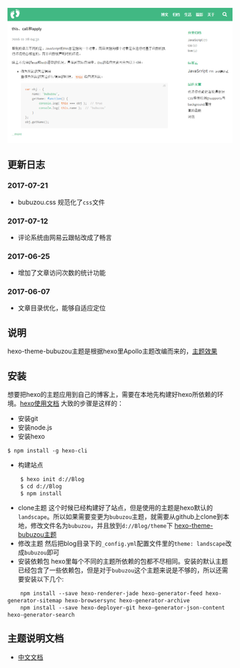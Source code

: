 ![hexo-theme-bubuzou](https://raw.githubusercontent.com/Bulandent/hexo-theme-bubuzou/master/source/images/readme.png)

## 更新日志
### 2017-07-21
- bubuzou.css 规范化了`css`文件

### 2017-07-12
- 评论系统由网易云跟帖改成了畅言

### 2017-06-25
- 增加了文章访问次数的统计功能

### 2017-06-07
- 文章目录优化，能够自适应定位

## 说明

hexo-theme-bubuzou主题是根据hexo里Apollo主题改编而来的，[主题效果](http://bubuzou.com/)

## 安装
想要把hexo的主题应用到自己的博客上，需要在本地先构建好hexo所依赖的环境。[hexo使用文档](https://hexo.io/zh-cn/docs/index.html)
大致的步骤是这样的：
- 安装git
- 安装node.js
- 安装hexo

``` 
$ npm install -g hexo-cli
```
- 构建站点

```
    $ hexo init d://Blog
    $ cd d://Blog
    $ npm install
```

- clone主题
这个时候已经构建好了站点，但是使用的主题是hexo默认的`landscape`。所以如果需要变更为`bubuzou`主题，就需要从github上clone到本地，修改文件名为`bubuzou`，并且放到`d://Blog/theme`下
[hexo-theme-bubuzou主题](https://github.com/Bulandent/hexo-theme-bubuzou)
- 修改主题
然后把blog目录下的`_config.yml`配置文件里的`theme: landscape`改成`bubuzou`即可
- 安装依赖包
hexo里每个不同的主题所依赖的包都不尽相同。安装的默认主题已经包含了一些依赖包，但是对于`bubuzou`这个主题来说是不够的，所以还需要安装以下几个:

```
    npm install --save hexo-renderer-jade hexo-generator-feed hexo-generator-sitemap hexo-browsersync hexo-generator-archive
    npm install --save hexo-deployer-git hexo-generator-json-content hexo-generator-search
```

## 主题说明文档

- [中文文档](https://github.com/bubuzou/hexo-theme-bubuzou/blob/master/doc/doc-zh.md)


